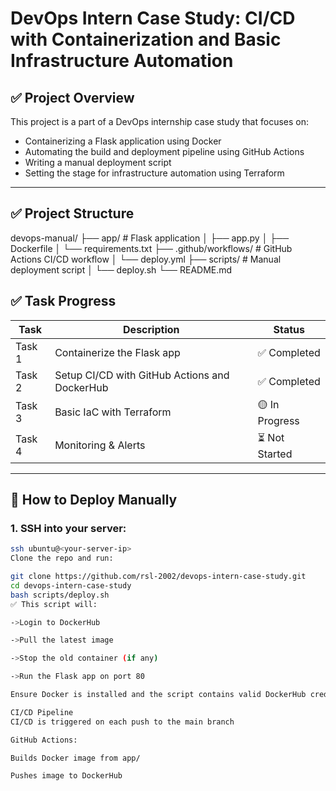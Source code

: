 # DevOps Intern Case Study: CI/CD with Containerization and Basic Infrastructure Automation

## ✅ Project Overview

This project is a part of a DevOps internship case study that focuses on:
- Containerizing a Flask application using Docker
- Automating the build and deployment pipeline using GitHub Actions
- Writing a manual deployment script
- Setting the stage for infrastructure automation using Terraform

---

## ✅ Project Structure

devops-manual/ ├── app/ # Flask application │ ├── app.py │ ├── Dockerfile │ └── requirements.txt ├── .github/workflows/ # GitHub Actions CI/CD workflow │ └── deploy.yml ├── scripts/ # Manual deployment script │ └── deploy.sh └── README.md
## ✅ Task Progress

| Task | Description | Status |
|------|-------------|--------|
| Task 1 | Containerize the Flask app | ✅ Completed |
| Task 2 | Setup CI/CD with GitHub Actions and DockerHub | ✅ Completed |
| Task 3 | Basic IaC with Terraform | 🟡 In Progress |
| Task 4 | Monitoring & Alerts | ⏳ Not Started |

---

## 🚀 How to Deploy Manually

### 1. SSH into your server:
```bash
ssh ubuntu@<your-server-ip>
Clone the repo and run:

git clone https://github.com/rsl-2002/devops-intern-case-study.git
cd devops-intern-case-study
bash scripts/deploy.sh
✅ This script will:

->Login to DockerHub

->Pull the latest image

->Stop the old container (if any)

->Run the Flask app on port 80

Ensure Docker is installed and the script contains valid DockerHub credentials.

CI/CD Pipeline
CI/CD is triggered on each push to the main branch

GitHub Actions:

Builds Docker image from app/

Pushes image to DockerHub
